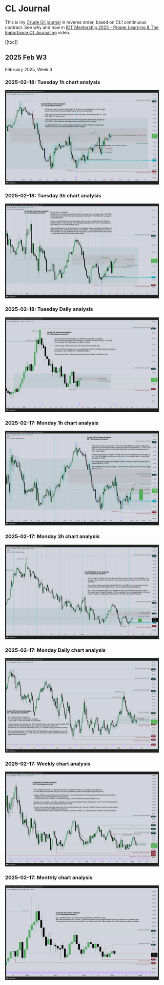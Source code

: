 # CL Journal
This is my [Crude Oil journal](https://daggerok.github.io/cl/) in reverse order, based on CL1 continuous contract.
See why and how in [ICT Mentorship 2023 - Proper Learning & The Importance Of Journaling](https://youtu.be/FQqwmDJOtxk)
video.

<!-- nvm install --default 20.9.0 ; bun dev -->

[[toc]]

## 2025 Feb W3
February 2025, Week 3
### 2025-02-18: Tuesday 1h chart analysis
![2025-02-18: Tuesday 1h chart analysis](images/2025-02-18/2025-02-18-1h.png)
### 2025-02-18: Tuesday 3h chart analysis
![2025-02-18: Tuesday 3h chart analysis](images/2025-02-18/2025-02-18-3h.png)
### 2025-02-18: Tuesday Daily analysis
![2025-02-18: Daily chart analysis](images/2025-02-18/2025-02-18-D.png)
### 2025-02-17: Monday 1h chart analysis
![2025-02-17: Monday 1h chart analysis](images/2025-02-17/2025-02-17-1h.png)
### 2025-02-17: Monday 3h chart analysis
![2025-02-17: Monday 3h chart analysis](images/2025-02-17/2025-02-17-3h.png)
### 2025-02-17: Monday Daily chart analysis
![2025-02-17: Daily chart analysis](images/2025-02-17/2025-02-17-D.png)
### 2025-02-17: Weekly chart analysis
![2025-02-17: Weekly chart analysis](images/2025-02-17/2025-02-17-W.png)
### 2025-02-17: Monthly chart analysis
![2025-02-17: Monthly chart analysis](images/2025-02-17/2025-02-17-M.png)
